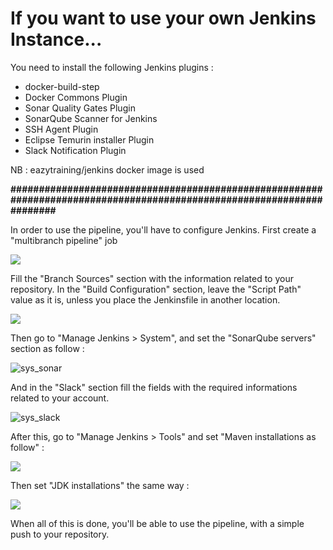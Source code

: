 # If you want to use your own Jenkins Instance...

You need to install the following Jenkins plugins :

- docker-build-step
- Docker Commons Plugin
- Sonar Quality Gates Plugin
- SonarQube Scanner for Jenkins
- SSH Agent Plugin
- Eclipse Temurin installer Plugin
- Slack Notification Plugin

NB : eazytraining/jenkins docker image is used


**######################################################################################################################**

In order to use the pipeline, you'll have to configure Jenkins.
First create a "multibranch pipeline" job

![](assets/20250124_221057_job.png)


Fill the "Branch Sources" section with the information related to your repository. In the "Build Configuration" section, leave the "Script Path" value as it is, unless you place the Jenkinsfile in another location.

![](assets/20250124_221245_jfile.png)


Then go to "Manage Jenkins > System", and set the "SonarQube servers" section as follow :

![sys_sonar](assets/20250123_230728_sonar.png)


And in the "Slack" section fill the fields with the required informations related to your account.

![sys_slack](assets/20250123_230728_slack.png)


After this, go to "Manage Jenkins > Tools" and set "Maven installations as follow" :

![](assets/20250123_230728_mvn_bin.png)


Then set "JDK installations" the same way :

![](assets/20250123_230728_java_bin.png)

When all of this is done, you'll be able to use the pipeline, with a simple push to your repository.
